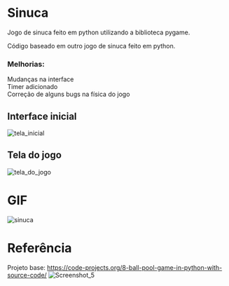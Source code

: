 # Sinuca
Jogo de sinuca feito em python utilizando a biblioteca pygame.

Código baseado em outro jogo de sinuca feito em python.

### Melhorias: <br />
Mudanças na interface <br />
Timer adicionado <br />
Correção de alguns bugs na física do jogo <br />


## Interface inicial
![tela_inicial](https://user-images.githubusercontent.com/30506992/172025424-f1c1d7db-c6d2-4ff5-8e7b-1909906ef6d6.png)

## Tela do jogo
![tela_do_jogo](https://user-images.githubusercontent.com/30506992/172025472-544fb815-73bd-4b71-93af-a406feb00067.png)

# GIF
![sinuca](https://user-images.githubusercontent.com/30506992/172025775-f3103a30-0783-4c86-acfc-aa9527bd22b1.gif)

# Referência
Projeto base: https://code-projects.org/8-ball-pool-game-in-python-with-source-code/
![Screenshot_5](https://user-images.githubusercontent.com/30506992/172026012-e152630a-8324-41de-bb6d-e6f265355c9f.png)
